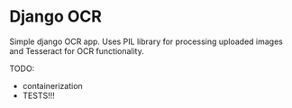# Django OCR

Simple django OCR app. Uses PIL library for processing uploaded images and Tesseract for OCR functionality.


TODO:
* containerization
* TESTS!!!

